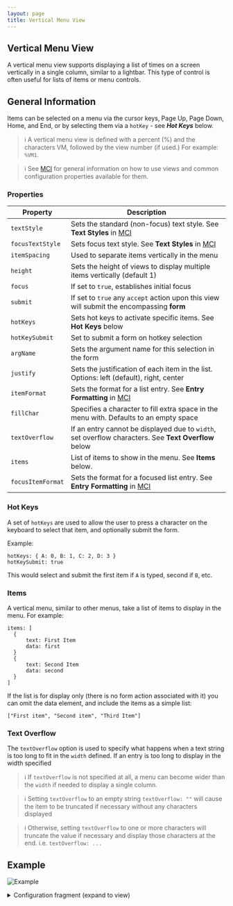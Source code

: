 ```yaml
---
layout: page
title: Vertical Menu View
---
```

## Vertical Menu View
A vertical menu view supports displaying a list of times on a screen vertically in a single column, similar to a lightbar. This type of control is often useful for lists of items or menu controls.

## General Information

Items can be selected on a menu via the cursor keys, Page Up, Page Down, Home, and End, or by selecting them via a `hotKey` - see ***Hot Keys*** below.

> :information_source: A vertical menu view is defined with a percent (%) and the characters VM, followed by the view number (if used.) For example: `%VM1`.

> :information_source: See [MCI](../mci.md) for general information on how to use views and common configuration properties available for them.

### Properties

| Property    | Description  |
|-------------|--------------|
| `textStyle` | Sets the standard (non-focus) text style. See **Text Styles** in [MCI](../mci.md) |
| `focusTextStyle` | Sets focus text style. See **Text Styles** in [MCI](../mci.md)|
| `itemSpacing` | Used to separate items vertically in the menu |
| `height` | Sets the height of views to display multiple items vertically (default 1) |
| `focus` | If set to `true`, establishes initial focus |
| `submit` | If set to `true` any `accept` action upon this view will submit the encompassing **form** |
| `hotKeys` | Sets hot keys to activate specific items. See **Hot Keys** below |
| `hotKeySubmit` | Set to submit a form on hotkey selection |
| `argName` | Sets the argument name for this selection in the form |
| `justify` | Sets the justification of each item in the list. Options: left (default), right, center |
| `itemFormat` | Sets the format for a list entry. See **Entry Formatting** in [MCI](../mci.md) |
| `fillChar` | Specifies a character to fill extra space in the menu with. Defaults to an empty space |
| `textOverflow` | If an entry cannot be displayed due to `width`, set overflow characters. See **Text Overflow** below |
| `items` | List of items to show in the menu. See **Items** below.
| `focusItemFormat` | Sets the format for a focused list entry. See **Entry Formatting** in [MCI](../mci.md) |


### Hot Keys

A set of `hotKeys` are used to allow the user to press a character on the keyboard to select that item, and optionally submit the form.

Example:

```
hotKeys: { A: 0, B: 1, C: 2, D: 3 }
hotKeySubmit: true
```
This would select and submit the first item if `A` is typed, second if `B`, etc.

### Items

A vertical menu, similar to other menus, take a list of items to display in the menu. For example:


```
items: [
  {
      text: First Item
      data: first
  }
  {
      text: Second Item
      data: second
  }
]
```

If the list is for display only (there is no form action associated with it) you can omit the data element, and include the items as a simple list:

```
["First item", "Second item", "Third Item"]
```

### Text Overflow

The `textOverflow` option is used to specify what happens when a text string is too long to fit in the `width` defined. If an entry is too long to display in the width specified

> :information_source: If `textOverflow` is not specified at all, a menu can become wider than the `width` if needed to display a single column.

> :information_source: Setting `textOverflow` to an empty string `textOverflow: ""` will cause the item to be truncated if necessary without any characters displayed

> :information_source: Otherwise, setting `textOverflow` to one or more characters will truncate the value if necessary and display those characters at the end. i.e. `textOverflow: ...`

## Example

![Example](../../assets/images/vertical_menu_view_example1.gif "Vertical menu")

<details>
<summary>Configuration fragment (expand to view)</summary>
<div markdown="1">
```
VM1: {
  submit: true
  argName: navSelect
  items: [
    {
      text: login
      data: login
    }
    {
      text: apply
      data: new user
    }
    {
      text: about
      data: about
    }
    {
      text: log off
      data: logoff
    }
  ]
}

```
</div>
</details>
